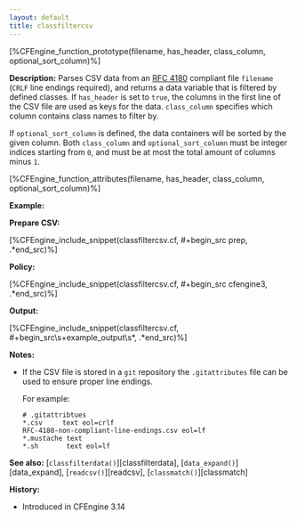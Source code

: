 ```yaml
---
layout: default
title: classfiltercsv
---
```


[%CFEngine_function_prototype(filename, has_header, class_column, optional_sort_column)%]

**Description:**
Parses CSV data from an [RFC 4180](http://www.ietf.org/rfc/rfc4180.txt) compliant file `filename` (`CRLF` line endings required), and returns a data variable that is
filtered by defined classes. If `has_header` is set to `true`, the columns in
the first line of the CSV file are used as keys for the data. `class_column`
specifies which column contains class names to filter by.

If `optional_sort_column` is defined, the data containers will be sorted by the
given column. Both `class_column` and `optional_sort_column` must be integer
indices starting from `0`, and must be at most the total amount of columns
minus `1`.

[%CFEngine_function_attributes(filename, has_header, class_column, optional_sort_column)%]

**Example:**

**Prepare CSV:**

[%CFEngine_include_snippet(classfiltercsv.cf, #\+begin_src prep, .*end_src)%]

**Policy:**

[%CFEngine_include_snippet(classfiltercsv.cf, #\+begin_src cfengine3, .*end_src)%]

**Output:**

[%CFEngine_include_snippet(classfiltercsv.cf, #\+begin_src\s+example_output\s*, .*end_src)%]

**Notes:**

* If the CSV file is stored in a `git` repository the `.gitattributes` file can be used to ensure proper line endings.

   For example:

   ```
   # .gitattribtues
   *.csv     text eol=crlf
   RFC-4180-non-compliant-line-endings.csv eol=lf
   *.mustache text
   *.sh       text eol=lf
   ```

**See also:** [`classfilterdata()`][classfilterdata], [`data_expand()`][data_expand], [`readcsv()`][readcsv], [`classmatch()`][classmatch]

**History:**

- Introduced in CFEngine 3.14
